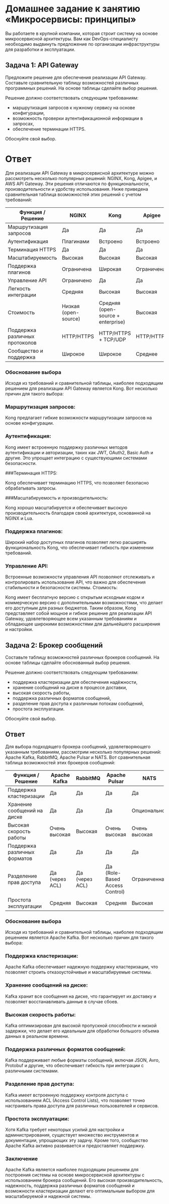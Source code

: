 
# Домашнее задание к занятию «Микросервисы: принципы»

Вы работаете в крупной компании, которая строит систему на основе микросервисной архитектуры.
Вам как DevOps-специалисту необходимо выдвинуть предложение по организации инфраструктуры для разработки и эксплуатации.

## Задача 1: API Gateway 

Предложите решение для обеспечения реализации API Gateway. Составьте сравнительную таблицу возможностей различных программных решений. На основе таблицы сделайте выбор решения.

Решение должно соответствовать следующим требованиям:
- маршрутизация запросов к нужному сервису на основе конфигурации,
- возможность проверки аутентификационной информации в запросах,
- обеспечение терминации HTTPS.

Обоснуйте свой выбор.

# Ответ

Для реализации API Gateway в микросервисной архитектуре можно рассмотреть несколько популярных решений: NGINX, Kong, Apigee, и AWS API Gateway. Эти решения отличаются по функциональности, производительности и удобству использования. Ниже приведена сравнительная таблица возможностей этих решений с учетом требований:

| **Функция / Решение**     | **NGINX**        | **Kong**           | **Apigee**         | **AWS API Gateway** |
|---------------------------|------------------|---------------------|--------------------|---------------------|
| Маршрутизация запросов    | Да               | Да                  | Да                 | Да                  |
| Аутентификация            | Плагинами        | Встроено            | Встроено           | Встроено            |
| Терминация HTTPS          | Да               | Да                  | Да                 | Да                  |
| Масштабируемость          | Высокая          | Высокая             | Высокая            | Высокая             |
| Поддержка плагинов        | Ограничена       | Широкая             | Ограничена         | Нет                 |
| Управление API            | Ограничено       | Да                  | Да                 | Да                  |
| Легкость интеграции       | Средняя          | Высокая             | Высокая            | Высокая             |
| Стоимость                 | Низкая (open-source) | Средняя (open-source + enterprise) | Высокая             | Средняя/Высокая     |
| Поддержка различных протоколов | HTTP/HTTPS | HTTP/HTTPS + TCP/UDP | HTTP/HTTPS         | HTTP/HTTPS          |
| Сообщество и поддержка    | Широкое          | Широкое             | Среднее            | Широкое             |

### Обоснование выбора
Исходя из требований и сравнительной таблицы, наиболее подходящим решением для реализации API Gateway является Kong. Вот несколько причин для такого выбора:

### Маршрутизация запросов:

Kong предлагает гибкие возможности маршрутизации запросов на основе конфигурации.

### Аутентификация:

Kong имеет встроенную поддержку различных методов аутентификации и авторизации, таких как JWT, OAuth2, Basic Auth и другие. Это упрощает интеграцию с существующими системами безопасности.

###Терминация HTTPS:

Kong обеспечивает терминацию HTTPS, что позволяет безопасно обрабатывать запросы.

###Масштабируемость и производительность:

Kong хорошо масштабируется и обеспечивает высокую производительность благодаря своей архитектуре, основанной на NGINX и Lua.

### Поддержка плагинов:

Широкий набор доступных плагинов позволяет легко расширять функциональность Kong, что обеспечивает гибкость при изменении требований.

### Управление API:

Встроенные возможности управления API позволяют отслеживать и контролировать использование API, что важно для обеспечения стабильности и безопасности системы.
Стоимость:

Kong имеет бесплатную версию с открытым исходным кодом и коммерческую версию с дополнительными возможностями, что делает его доступным для разных бюджетов.
Таким образом, Kong представляет собой мощное и гибкое решение для реализации API Gateway, удовлетворяющее всем указанным требованиям и обладающее широкими возможностями для дальнейшего расширения и настройки.

## Задача 2: Брокер сообщений

Составьте таблицу возможностей различных брокеров сообщений. На основе таблицы сделайте обоснованный выбор решения.

Решение должно соответствовать следующим требованиям:
- поддержка кластеризации для обеспечения надёжности,
- хранение сообщений на диске в процессе доставки,
- высокая скорость работы,
- поддержка различных форматов сообщений,
- разделение прав доступа к различным потокам сообщений,
- простота эксплуатации.

Обоснуйте свой выбор.

## Ответ

Для выбора подходящего брокера сообщений, удовлетворяющего указанным требованиям, рассмотрим несколько популярных решений: Apache Kafka, RabbitMQ, Apache Pulsar и NATS. Вот сравнительная таблица возможностей этих брокеров сообщений:

| **Функция / Решение**           | **Apache Kafka**   | **RabbitMQ**       | **Apache Pulsar**  | **NATS**           |
|---------------------------------|--------------------|--------------------|--------------------|--------------------|
| Поддержка кластеризации         | Да                 | Да                 | Да                 | Да                 |
| Хранение сообщений на диске     | Да                 | Да                 | Да                 | Опционально        |
| Высокая скорость работы         | Очень высокая      | Высокая            | Очень высокая      | Очень высокая      |
| Поддержка различных форматов    | Да                 | Да                 | Да                 | Да                 |
| Разделение прав доступа         | Да (через ACL)     | Да (через ACL)     | Да (Role-Based Access Control) | Ограниченная     |
| Простота эксплуатации           | Средняя            | Высокая            | Средняя            | Высокая            |

### Обоснование выбора
Исходя из требований и сравнительной таблицы, наиболее подходящим решением является Apache Kafka. Вот несколько причин для такого выбора:

### Поддержка кластеризации:

Apache Kafka обеспечивает надежную поддержку кластеризации, что позволяет строить отказоустойчивые и масштабируемые системы.

### Хранение сообщений на диске:

Kafka хранит все сообщения на диске, что гарантирует их доставку и позволяет восстанавливать данные в случае сбоев.

### Высокая скорость работы:

Kafka оптимизирован для высокой пропускной способности и низкой задержки, что делает его идеальным для обработки большого объема данных в реальном времени.

### Поддержка различных форматов сообщений:

Kafka поддерживает любые форматы сообщений, включая JSON, Avro, Protobuf и другие, что обеспечивает гибкость при интеграции с различными системами.

### Разделение прав доступа:

Kafka имеет встроенную поддержку контроля доступа с использованием ACL (Access Control Lists), что позволяет точно настраивать права доступа для различных пользователей и сервисов.

### Простота эксплуатации:

Хотя Kafka требует некоторых усилий для настройки и администрирования, существует множество инструментов и документации, упрощающих эту задачу. Кроме того, сообщество Apache Kafka активно развивается и предоставляет поддержку.

###  Заключение
Apache Kafka является наиболее подходящим решением для построения системы на основе микросервисной архитектуры с использованием брокера сообщений. Его высокая производительность, надежность, поддержка различных форматов сообщений и возможности кластеризации делают его оптимальным выбором для масштабируемой и надежной системы.
